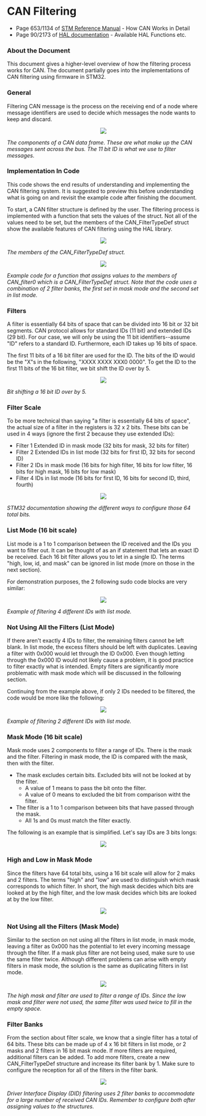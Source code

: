 # CAN Filtering

- Page 653/1134 of [STM Reference Manual](https://www.st.com/resource/en/reference_manual/cd00171190-stm32f101xx-stm32f102xx-stm32f103xx-stm32f105xx-and-stm32f107xx-advanced-arm-based-32-bit-mcus-stmicroelectronics.pdf()) - How CAN Works in Detail
- Page 90/2173 of [HAL documentation](https://www.st.com/resource/en/user_manual/dm00105879-description-of-stm32f4-hal-and-ll-drivers-stmicroelectronics.pdf) - Available HAL Functions etc.

### About the Document

This document gives a higher-level overview of how the filtering process works for CAN. The document partially goes into the implementations of CAN filtering using firmware in STM32.

### General

Filtering CAN message is the process on the receiving end of a node where message identifiers are used to decide which messages the node wants to keep and discard.

<p align="center"><img src="assets/can_frame.png" /></p>

_The components of a CAN data frame. These are what make up the CAN messages sent across the bus. The 11 bit ID is what we use to filter messages._

### Implementation In Code

This code shows the end results of understanding and implementing the CAN filtering system. It is suggested to preview this before understanding what is going on and revisit the example code after finishing the document.

To start, a CAN filter structure is defined by the user. The filtering process is implemented with a function that sets the values of the struct. Not all of the values need to be set, but the members of the CAN\_FilterTypeDef struct show the available features of CAN filtering using the HAL library.

<p align="center"><img src="assets/struct.png" /></p>

_The members of the CAN\_FilterTypeDef struct._

<p align="center"><img src="assets/setup.png" /></p>

_Example code for a function that assigns values to the members of CAN\_filter0 which is a CAN\_FilterTypeDef struct. Note that the code uses a combination of 2 filter banks, the first set in mask mode and the second set in list mode._

### Filters

A filter is essentially 64 bits of space that can be divided into 16 bit or 32 bit segments. CAN protocol allows for standard IDs (11 bit) and extended IDs (29 bit). For our case, we will only be using the 11 bit identifiers--assume &quot;ID&quot; refers to a standard ID. Furthermore, each ID takes up 16 bits of space.

The first 11 bits of a 16 bit filter are used for the ID. The bits of the ID would be the &quot;X&quot;s in the following, &quot;XXXX XXXX XXX0 0000&quot;. To get the ID to the first 11 bits of the 16 bit filter, we bit shift the ID over by 5.

<p align="center"><img src="assets/shift.png" /></p>

_Bit shifting a 16 bit ID over by 5._

### Filter Scale

To be more technical than saying &quot;a filter is essentially 64 bits of space&quot;, the actual size of a filter in the registers is 32 x 2 bits. These bits can be used in 4 ways (ignore the first 2 because they use extended IDs):

- Filter 1 Extended ID in mask mode (32 bits for mask, 32 bits for filter)
- Filter 2 Extended IDs in list mode (32 bits for first ID, 32 bits for second ID)
- Filter 2 IDs in mask mode (16 bits for high filter, 16 bits for low filter, 16 bits for high mask, 16 bits for low mask)
- Filter 4 IDs in list mode (16 bits for first ID, 16 bits for second ID, third, fourth)

<p align="center"><img src="assets/bits.png" /></p>

_STM32 documentation showing the different ways to configure those 64 total bits._

### List Mode (16 bit scale)

List mode is a 1 to 1 comparison between the ID received and the IDs you want to filter out. It can be thought of as an if statement that lets an exact ID be received. Each 16 bit filter allows you to let in a single ID. The terms &quot;high, low, id, and mask&quot; can be ignored in list mode (more on those in the next section).

For demonstration purposes, the 2 following sudo code blocks are very similar:

<p align="center"><img src="assets/list_mode.png" /></p>

_Example of filtering 4 different IDs with list mode._

### Not Using All the Filters (List Mode)

If there aren&#39;t exactly 4 IDs to filter, the remaining filters cannot be left blank. In list mode, the excess filters should be left with duplicates. Leaving a filter with 0x000 would let through the ID 0x000. Even though letting through the 0x000 ID would not likely cause a problem, it is good practice to filter exactly what is intended. Empty filters are significantly more problematic with mask mode which will be discussed in the following section.

Continuing from the example above, if only 2 IDs needed to be filtered, the code would be more like the following:

<p align="center"><img src="assets/duplicate_filters.png" /></p>

_Example of filtering 2 different IDs with list mode._


### Mask Mode (16 bit scale)

Mask mode uses 2 components to filter a range of IDs. There is the mask and the filter. Filtering in mask mode, the ID is compared with the mask, then with the filter.

- The mask excludes certain bits. Excluded bits will not be looked at by the filter.
  - A value of 1 means to pass the bit onto the filter.
  - A value of 0 means to excluded the bit from comparison witht the filter.
- The filter is a 1 to 1 comparison between bits that have passed through the mask.
  - All 1s and 0s must match the filter exactly.

The following is an example that is simplified. Let&#39;s say IDs are 3 bits longs:

<p align="center"><img src="assets/mask_graphic.png" /></p>

### High and Low in Mask Mode

Since the filters have 64 total bits, using a 16 bit scale will allow for 2 maks and 2 filters. The terms &quot;high&quot; and &quot;low&quot; are used to distinguish which mask corresponds to which filter. In short, the high mask decides which bits are looked at by the high filter, and the low mask decides which bits are looked at by the low filter.

<p align="center"><img src="assets/11_bits.png" /></p>

### Not Using all the Filters (Mask Mode)

Similar to the section on not using all the filters in list mode, in mask mode, leaving a filter as 0x000 has the potential to let every incoming message through the filter. If a mask plus filter are not being used, make sure to use the same filter twice. Although different problems can arise with empty filters in mask mode, the solution is the same as duplicating filters in list mode.

<p align="center"><img src="assets/duplicate_filters_mask.png"/></p>

_The high mask and filter are used to filter a range of IDs. Since the low mask and filter were not used, the same filter was used twice to fill in the empty space._


### Filter Banks

From the section about filter scale, we know that a single filter has a total of 64 bits. These bits can be made up of 4 x 16 bit filters in list mode, or 2 masks and 2 filters in 16 bit mask mode. If more filters are required, additional filters can be added. To add more filters, create a new CAN\_FilterTypeDef structure and increase its filter bank by 1. Make sure to configure the reception for all of the filters in the filter bank.

<p align="center"><img src="assets/multiple_filters.png" /></p>

_Driver Interface Display (DID) filtering uses 2 filter banks to accommodate for a large number of received CAN IDs. Remember to configure both after assigning values to the structures._